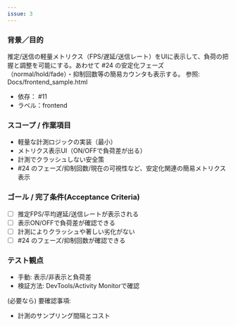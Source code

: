 ```yaml
---
issue: 3
---
```

### 背景／目的
推定/送信の軽量メトリクス（FPS/遅延/送信レート）をUIに表示して、負荷の把握と調整を可能にする。あわせて #24 の安定化フェーズ（normal/hold/fade）・抑制回数等の簡易カウンタも表示する。
参照: Docs/frontend_sample.html

- 依存： #11
- ラベル：frontend

### スコープ / 作業項目
- 軽量な計測ロジックの実装（最小）
- メトリクス表示UI（ON/OFFで負荷差が出る）
- 計測でクラッシュしない安全策
 - #24 のフェーズ/抑制回数/現在の可視性など、安定化関連の簡易メトリクス表示

### ゴール / 完了条件(Acceptance Criteria)
- [ ] 推定FPS/平均遅延/送信レートが表示される
- [ ] 表示ON/OFFで負荷差が確認できる
- [ ] 計測によりクラッシュや著しい劣化がない
 - [ ] #24 のフェーズ/抑制回数が確認できる

### テスト観点
- 手動: 表示/非表示と負荷差
- 検証方法: DevTools/Activity Monitorで確認

(必要なら) 要確認事項:
- 計測のサンプリング間隔とコスト
